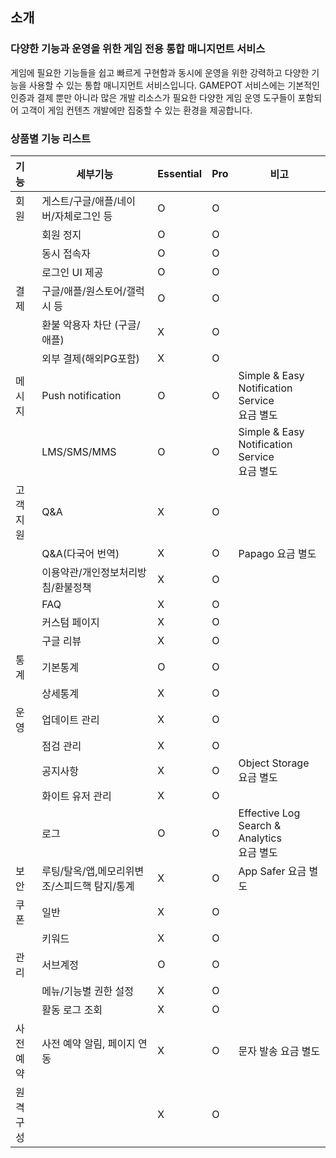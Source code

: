 ## 소개

### 다양한 기능과 운영을 위한 게임 전용 통합 매니지먼트 서비스

게임에 필요한 기능들을 쉽고 빠르게 구현함과 동시에 운영을 위한 강력하고 다양한 기능을 사용할 수 있는 통합 매니지먼트 서비스입니다. GAMEPOT 서비스에는 기본적인 인증과 결제 뿐만 아니라 많은 개발 리소스가 필요한 다양한 게임 운영 도구들이 포함되어 고객이 게임 컨텐츠 개발에만 집중할 수 있는 환경을 제공합니다.



### 상품별 기능 리스트

| 기능     | 세부기능                                     | Essential | Pro  | 비고                                              |
| :------- | -------------------------------------------- | :-------- | ---- | ------------------------------------------------- |
| 회원     | 게스트/구글/애플/네이버/자체로그인 등        | O         | O    |                                                   |
|          | 회원 정지                                    | O         | O    |                                                   |
|          | 동시 접속자                                  | O         | O    |                                                   |
|          | 로그인 UI 제공                               | O         | O    |                                                   |
| 결제     | 구글/애플/원스토어/갤럭시 등                 | O         | O    |                                                   |
|          | 환불 악용자 차단 (구글/애플)                 | X         | O    |                                                   |
|          | 외부 결제(해외PG포함)                        | X         | O    |                                                   |
| 메시지   | Push notification                            | O         | O    | Simple & Easy Notification Service<br />요금 별도 |
|          | LMS/SMS/MMS                                  | O         | O    | Simple & Easy Notification Service<br />요금 별도 |
| 고객지원 | Q&A                                          | X         | O    |                                                   |
|          | Q&A(다국어 번역)                             | X         | O    | Papago 요금 별도                                  |
|          | 이용약관/개인정보처리방침/환불정책           | X         | O    |                                                   |
|          | FAQ                                          | X         | O    |                                                   |
|          | 커스텀 페이지                                | X         | O    |                                                   |
|          | 구글 리뷰                                    | X         | O    |                                                   |
| 통계     | 기본통계                                     | O         | O    |                                                   |
|          | 상세통계                                     | X         | O    |                                                   |
| 운영     | 업데이트 관리                                | X         | O    |                                                   |
|          | 점검 관리                                    | X         | O    |                                                   |
|          | 공지사항                                     | X         | O    | Object Storage 요금 별도                          |
|          | 화이트 유저 관리                             | X         | O    |                                                   |
|          | 로그                                         | O         | O    | Effective Log Search & Analytics<br />요금 별도   |
| 보안     | 루팅/탈옥/앱,메모리위변조/스피드핵 탐지/통계 | X         | O    | App Safer 요금 별도                               |
| 쿠폰     | 일반                                         | X         | O    |                                                   |
|          | 키워드                                       | X         | O    |                                                   |
| 관리     | 서브계정                                     | O         | O    |                                                   |
|          | 메뉴/기능별 권한 설정                        | X         | O    |                                                   |
|          | 활동 로그 조회                               | X         | O    |                                                   |
| 사전예약 | 사전 예약 알림, 페이지 연동                  | X         | O    | 문자 발송 요금 별도                               |
| 원격구성 |                                              | X         | O    |                                                   |
